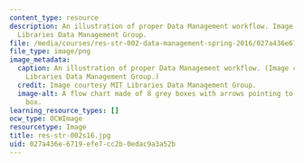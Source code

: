 ```yaml
---
content_type: resource
description: An illustration of proper Data Management workflow. Image courtesy MIT
  Libraries Data Management Group.
file: /media/courses/res-str-002-data-management-spring-2016/027a436e6719efe7cc2b0edac9a3a52b_res-str-002s16.jpg
file_type: image/png
image_metadata:
  caption: An illustration of proper Data Management workflow. (Image courtesy MIT
    Libraries Data Management Group.)
  credit: Image courtesy MIT Libraries Data Management Group.
  image-alt: A flow chart made of 8 grey boxes with arrows pointing to and from each
    box.
learning_resource_types: []
ocw_type: OCWImage
resourcetype: Image
title: res-str-002s16.jpg
uid: 027a436e-6719-efe7-cc2b-0edac9a3a52b
---
```

